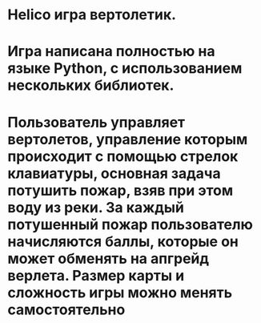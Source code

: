 # Helico игра вертолетик.
# Игра написана полностью на языке Python, с использованием нескольких библиотек.
# Пользователь управляет вертолетов, управление которым происходит с помощью стрелок клавиатуры, основная задача потушить пожар, взяв при этом воду из реки. За каждый потушенный пожар пользователю начисляются баллы, которые он может обменять на апгрейд верлета. Размер карты и сложность игры можно менять самостоятельно
